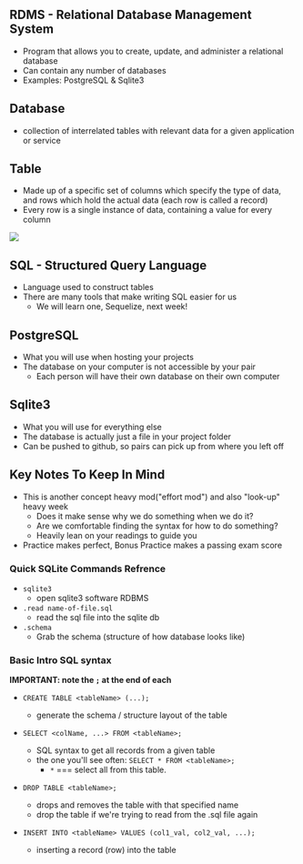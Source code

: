 ## RDMS - Relational Database Management System

- Program that allows you to create, update, and administer a relational
  database
- Can contain any number of databases
- Examples: PostgreSQL & Sqlite3

## Database

- collection of interrelated tables with relevant data for a given application
  or service

## Table

- Made up of a specific set of columns which specify the type of data, and rows
  which hold the actual data (each row is called a record)
- Every row is a single instance of data, containing a value for every column

![](https://i.imgur.com/38Lpkm1.png)

## SQL - Structured Query Language

- Language used to construct tables
- There are many tools that make writing SQL easier for us
  - We will learn one, Sequelize, next week!

## PostgreSQL

- What you will use when hosting your projects
- The database on your computer is not accessible by your pair
  - Each person will have their own database on their own computer

## Sqlite3

- What you will use for everything else
- The database is actually just a file in your project folder
- Can be pushed to github, so pairs can pick up from where you left off

## Key Notes To Keep In Mind

- This is another concept heavy mod("effort mod") and also "look-up" heavy week
  - Does it make sense why we do something when we do it?
  - Are we comfortable finding the syntax for how to do something?
  - Heavily lean on your readings to guide you
- Practice makes perfect, Bonus Practice makes a passing exam score


### Quick SQLite Commands Refrence
- `sqlite3`
  - open sqlite3 software RDBMS
- `.read name-of-file.sql`
  - read the sql file into the sqlite db
- `.schema`
  - Grab the schema (structure of how database looks like)


### Basic Intro SQL syntax 
**IMPORTANT: note the `;` at the end of each**
- `CREATE TABLE <tableName> (...);`
  - generate the schema / structure layout of the table
- `SELECT <colName, ...> FROM <tableName>;`
  - SQL syntax to get all records from a given table
  - the one you'll see often: `SELECT * FROM <tableName>;`
    - `*` === select all from this table.
- `DROP TABLE <tableName>;`
  - drops and removes the table with that specified name
  - drop the table if we're trying to read from the .sql file again

- `INSERT INTO <tableName> VALUES (col1_val, col2_val, ...);`
  - inserting a record (row) into the table

